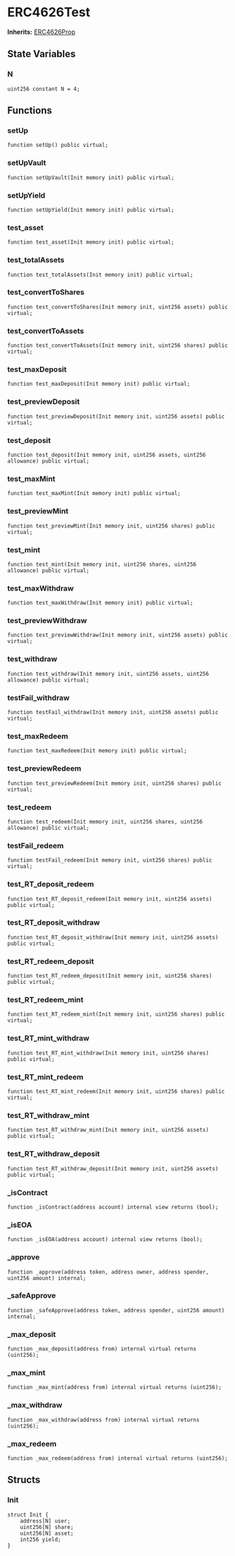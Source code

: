 # ERC4626Test
**Inherits:**
[ERC4626Prop](/lib/openzeppelin-contracts/lib/erc4626-tests/ERC4626.prop.sol/abstract.ERC4626Prop.md)


## State Variables
### N

```solidity
uint256 constant N = 4;
```


## Functions
### setUp


```solidity
function setUp() public virtual;
```

### setUpVault


```solidity
function setUpVault(Init memory init) public virtual;
```

### setUpYield


```solidity
function setUpYield(Init memory init) public virtual;
```

### test_asset


```solidity
function test_asset(Init memory init) public virtual;
```

### test_totalAssets


```solidity
function test_totalAssets(Init memory init) public virtual;
```

### test_convertToShares


```solidity
function test_convertToShares(Init memory init, uint256 assets) public virtual;
```

### test_convertToAssets


```solidity
function test_convertToAssets(Init memory init, uint256 shares) public virtual;
```

### test_maxDeposit


```solidity
function test_maxDeposit(Init memory init) public virtual;
```

### test_previewDeposit


```solidity
function test_previewDeposit(Init memory init, uint256 assets) public virtual;
```

### test_deposit


```solidity
function test_deposit(Init memory init, uint256 assets, uint256 allowance) public virtual;
```

### test_maxMint


```solidity
function test_maxMint(Init memory init) public virtual;
```

### test_previewMint


```solidity
function test_previewMint(Init memory init, uint256 shares) public virtual;
```

### test_mint


```solidity
function test_mint(Init memory init, uint256 shares, uint256 allowance) public virtual;
```

### test_maxWithdraw


```solidity
function test_maxWithdraw(Init memory init) public virtual;
```

### test_previewWithdraw


```solidity
function test_previewWithdraw(Init memory init, uint256 assets) public virtual;
```

### test_withdraw


```solidity
function test_withdraw(Init memory init, uint256 assets, uint256 allowance) public virtual;
```

### testFail_withdraw


```solidity
function testFail_withdraw(Init memory init, uint256 assets) public virtual;
```

### test_maxRedeem


```solidity
function test_maxRedeem(Init memory init) public virtual;
```

### test_previewRedeem


```solidity
function test_previewRedeem(Init memory init, uint256 shares) public virtual;
```

### test_redeem


```solidity
function test_redeem(Init memory init, uint256 shares, uint256 allowance) public virtual;
```

### testFail_redeem


```solidity
function testFail_redeem(Init memory init, uint256 shares) public virtual;
```

### test_RT_deposit_redeem


```solidity
function test_RT_deposit_redeem(Init memory init, uint256 assets) public virtual;
```

### test_RT_deposit_withdraw


```solidity
function test_RT_deposit_withdraw(Init memory init, uint256 assets) public virtual;
```

### test_RT_redeem_deposit


```solidity
function test_RT_redeem_deposit(Init memory init, uint256 shares) public virtual;
```

### test_RT_redeem_mint


```solidity
function test_RT_redeem_mint(Init memory init, uint256 shares) public virtual;
```

### test_RT_mint_withdraw


```solidity
function test_RT_mint_withdraw(Init memory init, uint256 shares) public virtual;
```

### test_RT_mint_redeem


```solidity
function test_RT_mint_redeem(Init memory init, uint256 shares) public virtual;
```

### test_RT_withdraw_mint


```solidity
function test_RT_withdraw_mint(Init memory init, uint256 assets) public virtual;
```

### test_RT_withdraw_deposit


```solidity
function test_RT_withdraw_deposit(Init memory init, uint256 assets) public virtual;
```

### _isContract


```solidity
function _isContract(address account) internal view returns (bool);
```

### _isEOA


```solidity
function _isEOA(address account) internal view returns (bool);
```

### _approve


```solidity
function _approve(address token, address owner, address spender, uint256 amount) internal;
```

### _safeApprove


```solidity
function _safeApprove(address token, address spender, uint256 amount) internal;
```

### _max_deposit


```solidity
function _max_deposit(address from) internal virtual returns (uint256);
```

### _max_mint


```solidity
function _max_mint(address from) internal virtual returns (uint256);
```

### _max_withdraw


```solidity
function _max_withdraw(address from) internal virtual returns (uint256);
```

### _max_redeem


```solidity
function _max_redeem(address from) internal virtual returns (uint256);
```

## Structs
### Init

```solidity
struct Init {
    address[N] user;
    uint256[N] share;
    uint256[N] asset;
    int256 yield;
}
```

